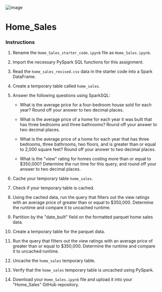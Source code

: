![image](https://github.com/mcaro01/Home_Sales/assets/125619215/8babf4fc-4c51-47a2-a9ba-39fc8dea7677)


# Home_Sales

### Instructions
  1. Rename the `Home_Sales_starter_code.ipynb` file as `Home_Sales.ipynb`.

  1. Import the necessary PySpark SQL functions for this assignment.

  1. Read the `home_sales_revised.csv` data in the starter code into a Spark DataFrame.

  1. Create a temporary table called `home_sales`.

  1. Answer the following questions using SparkSQL:

     - What is the average price for a four-bedroom house sold for each year? Round off your answer to two decimal places.
    
     - What is the average price of a home for each year it was built that has three bedrooms and three bathrooms? Round off your answer to two decimal         places.

     - What is the average price of a home for each year that has three bedrooms, three bathrooms, two floors, and is greater than or equal to 2,000             square feet? Round off your answer to two decimal places.

     - What is the "view" rating for homes costing more than or equal to $350,000? Determine the run time for this query, and round off your answer to two decimal places.

  1. Cache your temporary table `home_sales`.

  1. Check if your temporary table is cached.

  1. Using the cached data, run the query that filters out the view ratings with an average price of greater than or equal to $350,000. Determine the runtime and compare it to uncached runtime.

  1. Partition by the "date_built" field on the formatted parquet home sales data.

  1. Create a temporary table for the parquet data.

  1. Run the query that filters out the view ratings with an average price of greater than or equal to $350,000. Determine the runtime and compare it to uncached runtime.

  1. Uncache the `home_sales` temporary table.

  1. Verify that the `home_sales` temporary table is uncached using PySpark.

  1. Download your `Home_Sales.ipynb` file and upload it into your "Home_Sales" GitHub repository.
